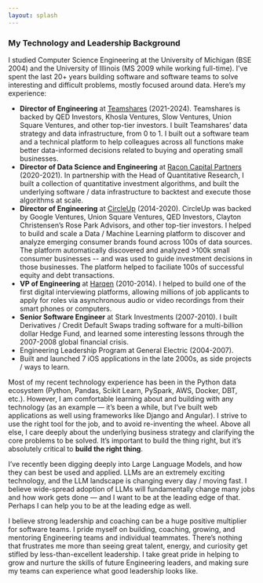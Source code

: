 ```yaml
---
layout: splash
---
```


### My Technology and Leadership Background

I studied Computer Science Engineering at the University of Michigan (BSE 2004) and the University of Illinois (MS 2009 while working full-time). I’ve spent the last 20+ years building software and software teams to solve interesting and difficult problems, mostly focused around data. Here’s my experience:

- **Director of Engineering** at [Teamshares](https://www.teamshares.com/) (2021-2024). Teamshares is backed by QED Investors, Khosla Ventures, Slow Ventures, Union Square Ventures, and other top-tier investors. I built Teamshares’ data strategy and data infrastructure, from 0 to 1. I built out a software team and a technical platform to help colleagues across all functions make better data-informed decisions related to buying and operating small businesses.
- **Director of Data Science and Engineering** at [Racon Capital Partners](https://raconcapital.com/) (2020-2021). In partnership with the Head of Quantitative Research, I built a collection of quantitative investment algorithms, and built the underlying software / data infrastructure to backtest and execute those algorithms at scale.
- **Director of Engineering** at [CircleUp](https://circleup.com/) (2014-2020). CircleUp was backed by Google Ventures, Union Square Ventures, QED Investors, Clayton Christensen’s Rose Park Advisors, and other top-tier investors. I helped to build and scale a Data / Machine Learning platform to discover and analyze emerging consumer brands found across 100s of data sources. The platform automatically discovered and analyzed >100k small consumer businesses -- and was used to guide investment decisions in those businesses. The platform helped to faciliate 100s of successful equity and debt transactions.
- **VP of Engineering** at [Harqen](https://www.harqen.com/) (2010-2014). I helped to build one of the first digital interviewing platforms, allowing millions of job applicants to apply for roles via asynchronous audio or video recordings from their smart phones or computers.
- **Senior Software Engineer** at Stark Investments (2007-2010). I built Derivatives / Credit Default Swaps trading software for a multi-billion dollar Hedge Fund, and learned some interesting lessons through the 2007-2008 global financial crisis.
- Engineering Leadership Program at General Electric (2004-2007).
- Built and launched 7 iOS applications in the late 2000s, as side projects / ways to learn.

Most of my recent technology experience has been in the Python data ecosystem (Python, Pandas, Scikit Learn, PySpark, AWS, Docker, DBT, etc.). However, I am comfortable learning about and building with any technology (as an example — it’s been a while, but I’ve built web applications as well using frameworks like Django and Angular). I strive to use the right tool for the job, and to avoid re-inventing the wheel. Above all else, I care deeply about the underlying business strategy and clarifying the core problems to be solved. It’s important to build the thing right, but it’s absolutely critical to **build the right thing**.

I’ve recently been digging deeply into Large Language Models, and how they can best be used and applied. LLMs are an extremely exciting technology, and the LLM landscape is changing every day / moving fast. I believe wide-spread adoption of LLMs will fundamentally change many jobs and how work gets done — and I want to be at the leading edge of that. Perhaps I can help you to be at the leading edge as well.

I believe strong leadership and coaching can be a huge positive multiplier for software teams. I pride myself on building, coaching, growing, and mentoring Engineering teams and individual teammates. There’s nothing that frustrates me more than seeing great talent, energy, and curiosity get stifled by less-than-excellent leadership. I take great pride in helping to grow and nurture the skills of future Engineering leaders, and making sure my teams can experience what good leadership looks like.

